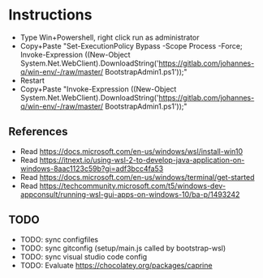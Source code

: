 # Instructions

* Type Win+Powershell, right click run as administrator
* Copy+Paste "Set-ExecutionPolicy Bypass -Scope Process -Force; Invoke-Expression ((New-Object System.Net.WebClient).DownloadString('https://gitlab.com/johannes-q/win-env/-/raw/master/
BootstrapAdmin1.ps1'));"
* Restart
* Copy+Paste "Invoke-Expression ((New-Object System.Net.WebClient).DownloadString('https://gitlab.com/johannes-q/win-env/-/raw/master/
BootstrapAdmin1.ps1'));"

## References

* Read https://docs.microsoft.com/en-us/windows/wsl/install-win10
* Read https://itnext.io/using-wsl-2-to-develop-java-application-on-windows-8aac1123c59b?gi=adf3bcc4fa53
* Read https://docs.microsoft.com/en-us/windows/terminal/get-started
* Read https://techcommunity.microsoft.com/t5/windows-dev-appconsult/running-wsl-gui-apps-on-windows-10/ba-p/1493242

## TODO

* TODO: sync configfiles  
* TODO: sync gitconfig (setup/main.js called by bootstrap-wsl)
* TODO: sync visual studio code config
* TODO: Evaluate https://chocolatey.org/packages/caprine